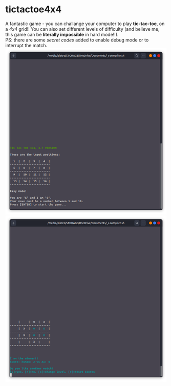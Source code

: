 # tictactoe4x4
A fantastic game - you can challange your computer to play __tic-tac-toe__, on a *4x4* grid!! You can also set different levels of difficulty (and believe me, this game can be __literally impossible__ in hard mode!!).\
PS: there are some *secret codes* added to enable debug mode or to interrupt the match.
![example1](tictactoe4x4_1.png)
![example2](tictactoe4x4_2.png)
